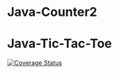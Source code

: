 # Java-Counter2
# Java-Tic-Tac-Toe

[![Coverage Status](https://coveralls.io/repos/github/Gabbendorf/Java-Counter2/badge.svg?branch=master)](https://coveralls.io/github/Gabbendorf/Java-Counter2?branch=master)
